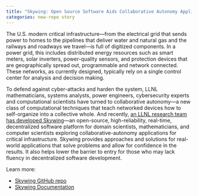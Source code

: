 ```yaml
---
title: "Skywing: Open Source Software Aids Collaborative Autonomy Applications"
categories: new-repo story
---
```


The U.S. modern critical infrastructure—from the electrical grid that sends power to homes to the pipelines that deliver water and natural gas and the railways and roadways we travel—is full of digitized components. In a power grid, this includes distributed energy resources such as smart meters, solar inverters, power-quality sensors, and protection devices that are geographically spread out, programmable and network connected. These networks, as currently designed, typically rely on a single control center for analysis and decision making.

To defend against cyber-attacks and harden the system, LLNL mathematicians, systems analysts, power engineers, cybersecurity experts and computational scientists have turned to collaborative autonomy—a new class of computational techniques that teach networked devices how to self-organize into a collective whole. And recently, [an LLNL research team has developed Skywing](https://www.llnl.gov/news/skywing-open-source-software-aids-collaborative-autonomy-applications)—an open-source, high-reliability, real-time, decentralized software platform for domain scientists, mathematicians, and computer scientists exploring collaborative-autonomy applications for critical infrastructure. Skywing provides approaches and solutions for real-world applications that solve problems and allow for confidence in the results. It also helps lower the barrier to entry for those who may lack fluency in decentralized software development.

Learn more:

- [Skywing GitHub repo](https://github.com/LLNL/Skywing)
- [Skywing Documentation](hhttps://github.com/LLNL/Skywing/tree/main/documentation/tutorial)
